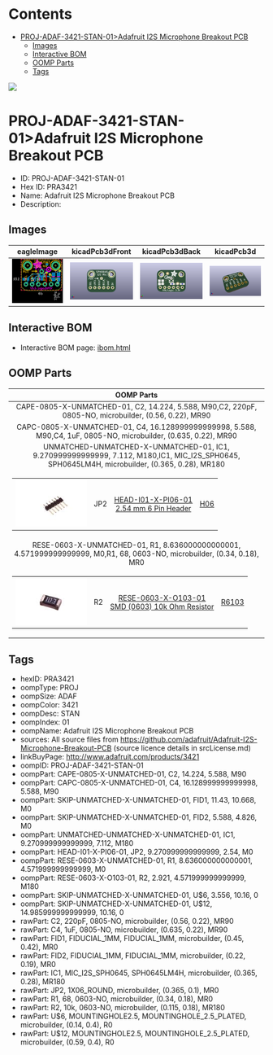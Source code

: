 



Contents
========

* [PROJ-ADAF-3421-STAN-01>Adafruit I2S Microphone Breakout PCB](#proj-adaf-3421-stan-01adafruit-i2s-microphone-breakout-pcb)
	* [Images](#images)
	* [Interactive BOM](#interactive-bom)
	* [OOMP Parts](#oomp-parts)
	* [Tags](#tags)
  
![][im]
# PROJ-ADAF-3421-STAN-01>Adafruit I2S Microphone Breakout PCB

- ID: PROJ-ADAF-3421-STAN-01
- Hex ID: PRA3421
- Name: Adafruit I2S Microphone Breakout PCB
- Description: 

## Images
  
  

|eagleImage|kicadPcb3dFront|kicadPcb3dBack|kicadPcb3d|
| :---: | :---: | :---: | :---: |
|[![eagleImage](eagleImage_140.png)](eagleImage_600.png)|[![kicadPcb3dFront](kicadPcb3dFront_140.png)](kicadPcb3dFront_600.png)|[![kicadPcb3dBack](kicadPcb3dBack_140.png)](kicadPcb3dBack_600.png)|[![kicadPcb3d](kicadPcb3d_140.png)](kicadPcb3d_600.png)|

## Interactive BOM

- Interactive BOM page: [ibom.html](kicad/bom/ibom.html)

## OOMP Parts
  

|OOMP Parts|
| :---: |
|CAPE-0805-X-UNMATCHED-01, C2, 14.224, 5.588, M90,C2, 220pF, 0805-NO, microbuilder, (0.56, 0.22), MR90|
|CAPC-0805-X-UNMATCHED-01, C4, 16.128999999999998, 5.588, M90,C4, 1uF, 0805-NO, microbuilder, (0.635, 0.22), MR90|
|UNMATCHED-UNMATCHED-X-UNMATCHED-01, IC1, 9.270999999999999, 7.112, M180,IC1, MIC_I2S_SPH0645, SPH0645LM4H, microbuilder, (0.365, 0.28), MR180|
|<table><tr><td>![HEAD-I01-X-PI06-01](https://raw.githubusercontent.com/oomlout/oomlout_OOMP_parts/main/HEAD-I01-X-PI06-01/image_140.jpg)</td><td> JP2</td><td>[HEAD-I01-X-PI06-01<br>2.54 mm 6 Pin Header](https://github.com/oomlout/oomlout_OOMP_parts/tree/main/HEAD-I01-X-PI06-01/)</td><td>[H06](https://github.com/oomlout/oomlout_OOMP_parts/tree/main/HEAD-I01-X-PI06-01/)</td></tr></table>|
|RESE-0603-X-UNMATCHED-01, R1, 8.636000000000001, 4.571999999999999, M0,R1, 68, 0603-NO, microbuilder, (0.34, 0.18), MR0|
|<table><tr><td>![RESE-0603-X-O103-01](https://raw.githubusercontent.com/oomlout/oomlout_OOMP_parts/main/RESE-0603-X-O103-01/image_140.jpg)</td><td> R2</td><td>[RESE-0603-X-O103-01<br>SMD (0603) 10k Ohm Resistor](https://github.com/oomlout/oomlout_OOMP_parts/tree/main/RESE-0603-X-O103-01/)</td><td>[R6103](https://github.com/oomlout/oomlout_OOMP_parts/tree/main/RESE-0603-X-O103-01/)</td></tr></table>|

## Tags

- hexID: PRA3421
- oompType: PROJ
- oompSize: ADAF
- oompColor: 3421
- oompDesc: STAN
- oompIndex: 01
- oompName: Adafruit I2S Microphone Breakout PCB
- sources: All source files from https://github.com/adafruit/Adafruit-I2S-Microphone-Breakout-PCB (source licence details in srcLicense.md)
- linkBuyPage: http://www.adafruit.com/products/3421
- oompID: PROJ-ADAF-3421-STAN-01
- oompPart: CAPE-0805-X-UNMATCHED-01, C2, 14.224, 5.588, M90
- oompPart: CAPC-0805-X-UNMATCHED-01, C4, 16.128999999999998, 5.588, M90
- oompPart: SKIP-UNMATCHED-X-UNMATCHED-01, FID1, 11.43, 10.668, M0
- oompPart: SKIP-UNMATCHED-X-UNMATCHED-01, FID2, 5.588, 4.826, M0
- oompPart: UNMATCHED-UNMATCHED-X-UNMATCHED-01, IC1, 9.270999999999999, 7.112, M180
- oompPart: HEAD-I01-X-PI06-01, JP2, 9.270999999999999, 2.54, M0
- oompPart: RESE-0603-X-UNMATCHED-01, R1, 8.636000000000001, 4.571999999999999, M0
- oompPart: RESE-0603-X-O103-01, R2, 2.921, 4.571999999999999, M180
- oompPart: SKIP-UNMATCHED-X-UNMATCHED-01, U$6, 3.556, 10.16, 0
- oompPart: SKIP-UNMATCHED-X-UNMATCHED-01, U$12, 14.985999999999999, 10.16, 0
- rawPart: C2, 220pF, 0805-NO, microbuilder, (0.56, 0.22), MR90
- rawPart: C4, 1uF, 0805-NO, microbuilder, (0.635, 0.22), MR90
- rawPart: FID1, FIDUCIAL_1MM, FIDUCIAL_1MM, microbuilder, (0.45, 0.42), MR0
- rawPart: FID2, FIDUCIAL_1MM, FIDUCIAL_1MM, microbuilder, (0.22, 0.19), MR0
- rawPart: IC1, MIC_I2S_SPH0645, SPH0645LM4H, microbuilder, (0.365, 0.28), MR180
- rawPart: JP2, 1X06_ROUND, microbuilder, (0.365, 0.1), MR0
- rawPart: R1, 68, 0603-NO, microbuilder, (0.34, 0.18), MR0
- rawPart: R2, 10k, 0603-NO, microbuilder, (0.115, 0.18), MR180
- rawPart: U$6, MOUNTINGHOLE2.5, MOUNTINGHOLE_2.5_PLATED, microbuilder, (0.14, 0.4), R0
- rawPart: U$12, MOUNTINGHOLE2.5, MOUNTINGHOLE_2.5_PLATED, microbuilder, (0.59, 0.4), R0



[im]: kicadPcb3d_450.png
